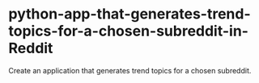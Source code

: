 # python-app-that-generates-trend-topics-for-a-chosen-subreddit-in-Reddit
Create an application that generates trend topics for a chosen subreddit.
